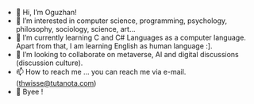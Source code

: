 - 🤝 Hi, I’m Oguzhan!
- 👀 I’m interested in computer science, programming, psychology, philosophy, sociology, science, art... 
- 🌱 I’m currently learning C and C# Languages as a computer language. Apart from that, I am learning English as human language :]. 
- 💞️ I’m looking to collaborate on metaverse, AI and digital discussions (discussion culture).
- 📫 How to reach me ... you can reach me via e-mail. (thwisse@tutanota.com)
- 👋 Byee !

<!---
thwisse/thwisse is a ✨ special ✨ repository because its `README.md` (this file) appears on your GitHub profile.
You can click the Preview link to take a look at your changes.
--->

